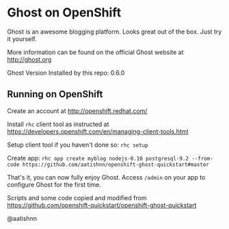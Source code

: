 Ghost on OpenShift
=========================
Ghost is an awesome blogging platform. Looks great out of the box. Just try it yourself.

More information can be found on the official Ghost website at http://ghost.org

Ghost Version Installed by this repo: 0.6.0

Running on OpenShift
--------------------

Create an account at http://openshift.redhat.com/

Install `rhc` client tool as instructed at https://developers.openshift.com/en/managing-client-tools.html

Setup client tool if you haven't done so:
`rhc setup`

Create app:
`rhc app create myblog nodejs-0.10 postgresql-9.2 --from-code https://github.com/aatishnn/openshift-ghost-quickstart#master`

That's it, you can now fully enjoy Ghost. Access `/admin` on your app to configure Ghost for the first time.

Scripts and some code copied and modified from https://github.com/openshift-quickstart/openshift-ghost-quickstart

@aatishnn
